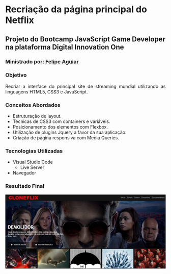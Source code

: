 # **Recriação da página principal do Netflix**

## Projeto do Bootcamp JavaScript Game Developer na plataforma Digital Innovation One

### Ministrado por: [Felipe Aguiar](https://github.com/felipeAguiarCode)  

### **Objetivo**  

<div align='justify'>
Recriar a interface do principal site de streaming mundial utilizando as linguagens HTML5, CSS3 e JavaScript.
</div>

### **Conceitos Abordados**
- Estruturação de layout.
- Técnicas de CSS3 com containers e variáveis.
- Posicionamento dos elementos com Flexbox.  
- Utilização de plugins Jquery a favor da sua aplicação.
- Criação de página responsiva com Media Queries.

### **Tecnologias Utilizadas**
- Visual Studio Code
    - Live Server
- Navegador

### **Resultado Final**
![Imagem do resultado final](image/resultado-final.png)



